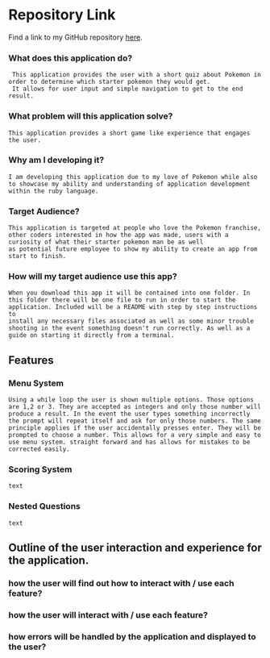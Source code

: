 # Repository Link

Find a link to my GitHub repository [here](https://github.com/Joshua-Maurici/pokemon-starter-app).

### What does this application do? 
     This application provides the user with a short quiz about Pokemon in order to determine which starter pokemon they would get. 
     It allows for user input and simple navigation to get to the end result.

### What problem will this application solve?
    This application provides a short game like experience that engages the user.

### Why am I developing it?
    I am developing this application due to my love of Pokemon while also to showcase my ability and understanding of application development within the ruby language.

### Target Audience?
    This application is targeted at people who love the Pokemon franchise, other coders interested in how the app was made, users with a curiosity of what their starter pokemon man be as well 
    as potential future employee to show my ability to create an app from start to finish.  
     
### How will my target audience use this app?
    When you download this app it will be contained into one folder. In this folder there will be one file to run in order to start the application. Included will be a README with step by step instructions to 
    install any necessary files associated as well as some minor trouble shooting in the event something doesn't run correctly. As well as a guide on starting it directly from a terminal.

## Features 

### Menu System
    Using a while loop the user is shown multiple options. Those options are 1,2 or 3. They are accepted as integers and only those number will produce a result. In the event the user types something incorrectly the prompt will repeat itself and ask for only those numbers. The same principle applies if the user accidentally presses enter. They will be prompted to choose a number. This allows for a very simple and easy to use menu system. straight forward and has allows for mistakes to be corrected easily. 
### Scoring System
    text
### Nested Questions
    text

## Outline of the user interaction and experience for the application.

### how the user will find out how to interact with / use each feature?
### how the user will interact with / use each feature?
### how errors will be handled by the application and displayed to the user?